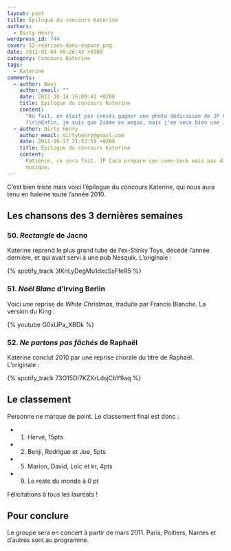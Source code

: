 ```yaml
---
layout: post
title: Épilogue du concours Katerine
authors:
  - Dirty Henry
wordpress_id: 744
cover: 52-reprises-dans-espace.png
date: 2011-01-04 09:26:43 +0100
category: Concours Katerine
tags:
  - Katerine
comments:
  - author: Benj
    author_email: ""
    date: 2011-10-14 16:09:41 +0200
    title: Epilogue du concours Katerine
    content:
      "Au fait, on était pas censés gagner une photo dédicassée de JP Caca
      ?\r\nEnfin, je suis que 2ième ex aequo, mais j'en veux bien une …"
  - author: Dirty Henry
    author_email: dirtyhenry@gmail.com
    date: 2011-10-17 21:53:59 +0200
    title: Epilogue du concours Katerine
    content:
      Patience, ce sera fait. JP Caca prépare son come-back mais pas dans la
      musique.
---
```


C’est bien triste mais voici l’épilogue du concours Katerine, qui nous aura tenu
en haleine toute l’année 2010.

## Les chansons des 3 dernières semaines

### 50. _Rectangle_ de Jacno

Katerine reprend le plus grand tube de l’ex-Stinky Toys, décédé l’année
dernière, et qui avait servi à une pub Nesquik. L’originale :

{% spotify_track 3lKnLyDegMu1dxcSsFfeR5 %}

### 51. _Noël Blanc_ d’Irving Berlin

Voici une reprise de _White Christmas_, traduite par Francis Blanche. La version
du King :

{% youtube G0xUPa_XBDk %}

### 52. _Ne partons pas fâchés_ de Raphaël

Katerine conclut 2010 par une reprise chorale du titre de Raphaël. L’originale :

{% spotify_track 73O15OI7KZXrLdsjCbY9aq %}

## Le classement

Personne ne marque de point. Le classement final est donc :

- 1. Hervé, 15pts
- 2. Benji, Rodrigue et Joe, 5pts
- 5. Marion, David, Loïc et kr, 4pts
- 9. Le reste du monde à 0 pt

Félicitations à tous les lauréats !

## Pour conclure

Le groupe sera en concert à partir de mars 2011. Paris, Poitiers, Nantes et
d’autres sont au programme.
